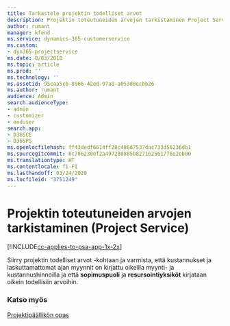 ```yaml
---
title: Tarkastele projektin todelliset arvot
description: Projektin toteutuneiden arvojen tarkistaminen Project Servicessä
author: rumant
manager: kfend
ms.service: dynamics-365-customerservice
ms.custom:
- dyn365-projectservice
ms.date: 8/03/2018
ms.topic: article
ms.prod: ''
ms.technology: ''
ms.assetid: 95caa5cb-8966-42ed-97a8-a053d8ecbb26
ms.author: rumant
audience: Admin
search.audienceType:
- admin
- customizer
- enduser
search.app:
- D365CE
- D365PS
ms.openlocfilehash: ff43dedf6614ff28c486d7537dac733d56236db1
ms.sourcegitcommit: 8c786230ef2a497280885b827162561776e2eb00
ms.translationtype: HT
ms.contentlocale: fi-FI
ms.lasthandoff: 03/24/2020
ms.locfileid: "3751249"
---
```

# <a name="review-project-actuals-project-service"></a>Projektin toteutuneiden arvojen tarkistaminen (Project Service)

[!INCLUDE[cc-applies-to-psa-app-1x-2x](../includes/cc-applies-to-psa-app-1x-2x.md)]

Siirry projektin todelliset arvot -kohtaan ja varmista, että kustannukset ja laskuttamattomat ajan myynnit on kirjattu oikeilla myynti- ja kustannushinnoilla ja että **sopimuspuoli** ja **resursointiyksiköt** kirjataan oikein todellisiin arvoihin.  
  
### <a name="see-also"></a>Katso myös  
 [Projektipäällikön opas](../project-service/project-manager-guide.md)
